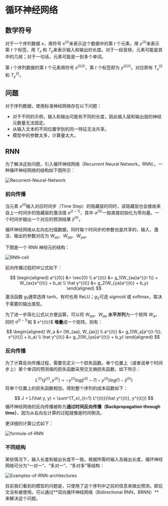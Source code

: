 # 循环神经网络

## 数学符号

对于一个序列数据 $x$​，用符号 $x^{⟨t⟩}$​来表示这个数据中的第 $t$​ 个元素，用 $y^{⟨t⟩}$​来表示第 $t$​ 个标签，用 $T_x$​ 和 $T_y$​ 来表示输入和输出的长度。对于一段音频，元素可能是其中的几帧；对于一句话，元素可能是一到多个单词。

第 $i$ 个序列数据的第 $t$ 个元素用符号 $x^{(i)⟨t⟩}$，第 $t$ 个标签即为 $y^{(i)⟨t⟩}$。对应即有 $T^{(i)}_x$ 和 $T^{(i)}_y$。

## 问题

对于序列数据，使用标准神经网络存在以下问题：

* 对于不同的示例，输入和输出可能有不同的长度，因此输入层和输出层的神经元数量无法固定。
* 从输入文本的不同位置学到的同一特征无法共享。
* 模型中的参数太多，计算量太大。

## RNN

为了解决这些问题，引入循环神经网络（Recurrent Neural Network，RNN）。一种循环神经网络的结构如下图所示：

![Recurrent-Neural-Network](https://raw.githubusercontent.com/bighuang624/Andrew-Ng-Deep-Learning-notes/master/docs/Sequence_Models/Recurrent-Neural-Network.png)

### 前向传播

当元素 $x^{⟨t⟩}$​ 输入对应时间步（Time Step）的隐藏层的同时，该隐藏层也会接收来自上一时间步的隐藏层的激活值 $a^{⟨t-1⟩}$​，其中 $a^{⟨0⟩}$​ 一般直接初始化为零向量。一个时间步输出一个对应的预测结果 $\hat y^{⟨t⟩}$​。

循环神经网络从左向右扫描数据，同时每个时间步的参数也是共享的，输入、激活、输出的参数对应为 $W_{ax}$、$W_{aa}$、$W_{ya}$。

下图是一个 RNN 神经元的结构：

![RNN-cell](https://raw.githubusercontent.com/bighuang624/Andrew-Ng-Deep-Learning-notes/master/docs/Sequence_Models/RNN-cell.png)

前向传播过程的W公式如下：

$$
\begin{aligned}
a^{⟨0⟩} &= \vec{0} \\
a^{⟨t⟩} &= g_1(W_{aa}a^{⟨t-1⟩} + W_{ax}x^{⟨t⟩} + b_a) \\
\hat y^{⟨t⟩} &= g_2(W_{ya}a^{⟨t⟩} + b_y)
\end{aligned}
$$
激活函数 $g_1$通常选择 tanh，有时也用 ReLU；$g_2$可选 sigmoid 或 softmax，取决于需要的输出类型。

为了进一步简化公式以方便运算，可以将 $W_{aa}$、$W_{ax}$ **水平并列**为一个矩阵 $W_a$，同时 $a^{⟨t-1⟩}$和 $ x^{⟨t⟩}$ **堆叠**成一个矩阵。则有：

$$
\begin{aligned}
W_a &= [W_{aa}, W_{ax}] \\
a^{⟨t⟩} &= g_1(W_a[a^{⟨t-1⟩}; x^{⟨t⟩}] + b_a) \\
\hat y^{⟨t⟩} &= g_2(W_{ya}a^{⟨t⟩} + b_y)
\end{aligned}
$$

### 反向传播

为了计算反向传播过程，需要先定义一个损失函数。单个位置上（或者说单个时间步上）某个单词的预测值的损失函数采用交叉熵损失函数，如下所示：

$$
L^{⟨t⟩}(\hat y^{⟨t⟩}, y^{⟨t⟩}) = -y^{⟨t⟩}log\hat y^{⟨t⟩} - (1 - y^{⟨t⟩})log(1-\hat y^{⟨t⟩})
$$
将单个位置上的损失函数相加，得到整个序列的成本函数如下：

$$
J = L(\hat y, y) = \sum^{T_x}_{t=1} L^{⟨t⟩}(\hat y^{⟨t⟩}, y^{⟨t⟩})
$$
循环神经网络的反向传播被称为**通过时间反向传播（Backpropagation through time）**，因为从右向左计算的过程就像是时间倒流。

更详细的计算公式如下：

![formula-of-RNN](https://raw.githubusercontent.com/bighuang624/Andrew-Ng-Deep-Learning-notes/master/docs/Sequence_Models/formula-of-RNN.png)

### 不同结构

某些情况下，输入长度和输出长度不一致。根据所需的输入及输出长度，循环神经网络可分为“一对一”、“多对一”、“多对多”等结构：

![Examples-of-RNN-architectures](https://raw.githubusercontent.com/bighuang624/Andrew-Ng-Deep-Learning-notes/master/docs/Sequence_Models/Examples-of-RNN-architectures.png)

目前我们看到的模型的问题是，只使用了这个序列中之前的信息来做出预测，即后文没有被使用。可以通过**双向循环神经网络（Bidirectional RNN，BRNN）**来解决这个问题。

